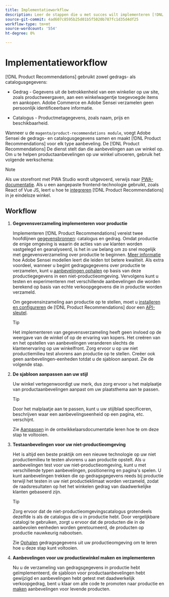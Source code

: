 ```yaml
---
title: Implementatieworkflow
description: Leer de stappen die u met succes wilt implementeren [!DNL Product Recommendations] op je winkel.
source-git-commit: 4ad607c8595b25d01b5f5020b787fc1d35d4df25
workflow-type: tm+mt
source-wordcount: '554'
ht-degree: 0%

---
```


# Implementatieworkflow

[!DNL Product Recommendations] gebruikt zowel gedrags- als catalogusgegevens:

- Gedrag - Gegevens uit de betrokkenheid van een winkelier op uw site, zoals productweergaven, aan een winkelwagentje toegevoegde items en aankopen. Adobe Commerce en Adobe Sensei verzamelen geen persoonlijk identificeerbare informatie.

- Catalogus - Productmetagegevens, zoals naam, prijs en beschikbaarheid.

Wanneer u de `magento/product-recommendations module`, voegt Adobe Sensei de gedrags- en catalogusgegevens samen en maakt [!DNL Product Recommendations] voor elk type aanbeveling. De [!DNL Product Recommendations] De dienst stelt dan die aanbevelingen aan uw winkel op. Om u te helpen productaanbevelingen op uw winkel uitvoeren, gebruik het volgende werkschema:

>[!NOTE]
>
> Als uw storefront met PWA Studio wordt uitgevoerd, verwijs naar [PWA-documentatie](https://developer.adobe.com/commerce/pwa-studio/integrations/product-recommendations/). Als u een aangepaste frontend-technologie gebruikt, zoals React of Vue JS, leert u hoe te [integreren](headless.md) [!DNL Product Recommendations] in je eindeloze winkel.

## Workflow

1. **Gegevensverzameling implementeren voor productie**

   Implementeren [!DNL Product Recommendations] vereist twee hoofdlijnen [gegevensbronnen](type.md): catalogus en gedrag. Omdat productie de enige omgeving is waarin de acties van uw klanten worden vastgelegd en geanalyseerd, is het in uw belang om zo snel mogelijk met gegevensverzameling over productie te beginnen. [Meer informatie](behavioral-data.md) hoe Adobe Sensei modellen leert die leiden tot betere kwaliteit. Als extra voordeel, wanneer u begint gedragsgegevens over productie te verzamelen, kunt u [aanbevelingen ophalen](verify.md) op basis van deze productiegegevens in een niet-productieomgeving. Vervolgens kunt u testen en experimenteren met verschillende aanbevelingen die worden berekend op basis van echte verkoopgegevens die in productie worden verzameld.

   Om gegevensinzameling aan productie op te stellen, moet u [installeren en configureren](install-configure.md) de [!DNL Product Recommendations] door een [API-sleutel](https://docs.magento.com/user-guide/system/saas.html#apikey).

   >[!TIP]
   >
   > Het implementeren van gegevensverzameling heeft geen invloed op de weergave van de winkel of op de ervaring van kopers. Het creëren van en het opstellen van aanbevelingen veranderen slechts de klantenervaring op uw winkelfront. Zorg ervoor u op uw niet productiemilieu test alvorens aan productie op te stellen. Creëer ook geen aanbevelingen-eenheden totdat u de sjabloon aanpast. Zie de volgende stap.

1. **De sjabloon aanpassen aan uw stijl**

   Uw winkel vertegenwoordigt uw merk, dus zorg ervoor u het malplaatje van productaanbevelingen aanpast om uw plaatsthema aan te passen.

   >[!TIP]
   >
   > Door het malplaatje aan te passen, kunt u uw stijlblad specificeren, beschrijven waar een aanbevelingseenheid op een pagina, etc. verschijnt.

   Zie [Aanpassen](https://devdocs.magento.com/recommendations/customize.html) in de ontwikkelaarsdocumentatie leren hoe te om deze stap te voltooien.

1. **Testaanbevelingen voor uw niet-productieomgeving**

   Het is altijd een beste praktijk om een nieuwe technologie op uw niet productiemilieu te testen alvorens u aan productie opstelt. Als u aanbevelingen test voor uw niet-productieomgeving, kunt u met verschillende typen aanbevelingen, positionering en pagina&#39;s spelen. U kunt aanbevelingen trekken die op gedragsgegevens reeds bij productie terwijl het testen in uw niet productieklimaat worden verzameld, zodat de raadsresultaten op het het winkelen gedrag van daadwerkelijke klanten gebaseerd zijn.

   >[!TIP]
   >
   > Zorg ervoor dat de niet-productieomgevingscatalogus grotendeels dezelfde is als de catalogus die u in productie hebt. Door vergelijkbare catalogi te gebruiken, zorgt u ervoor dat de producten die in de aanbevolen eenheden worden geretourneerd, de producten op productie nauwkeurig nabootsen.

   Zie [Ophalen](staging-environment.md) gedragsgegevens uit uw productieomgeving om te leren hoe u deze stap kunt voltooien.

1. **Aanbevelingen voor uw productiewinkel maken en implementeren**

   Nu u de verzameling van gedragsgegevens in productie hebt geïmplementeerd, de sjabloon voor productaanbevelingen hebt gewijzigd en aanbevelingen hebt getest met daadwerkelijk verkoopgedrag, bent u klaar om alle code te promoten naar productie en [maken](create.md) aanbevelingen voor levende producten.
